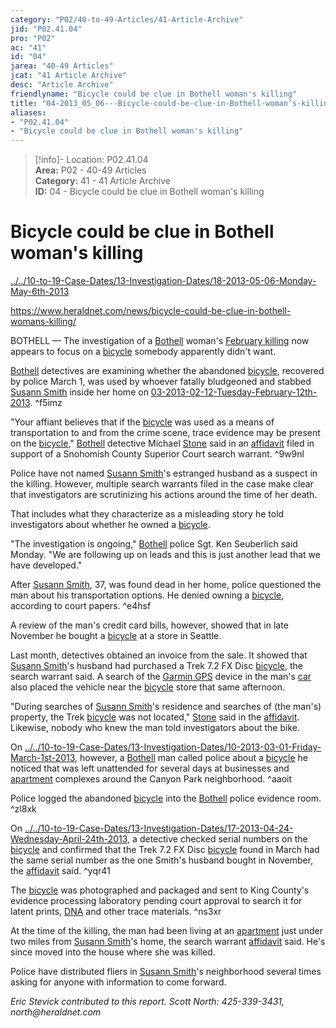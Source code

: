 ```yaml
---  
category: "P02/40-to-49-Articles/41-Article-Archive"  
jid: "P02.41.04"  
pro: "P02"  
ac: "41"  
id: "04"  
jarea: "40-49 Articles"  
jcat: "41 Article Archive"  
desc: "Article Archive"  
friendlyname: "Bicycle could be clue in Bothell woman's killing"  
title: "04-2013_05_06---Bicycle-could-be-clue-in-Bothell-woman’s-killing"  
aliases:   
- "P02.41.04"  
- "Bicycle could be clue in Bothell woman's killing"  
---  
```

>[!info]- Location: P02.41.04  
>**Area:** P02 - 40-49 Articles  
>**Category:** 41 - 41 Article Archive  
>**ID:** 04 - Bicycle could be clue in Bothell woman's killing  
  
# Bicycle could be clue in Bothell woman's killing  
  
  
  
[../../10-to-19-Case-Dates/13-Investigation-Dates/18-2013-05-06-Monday-May-6th-2013](../../10-to-19-Case-Dates/13-Investigation-Dates/18-2013-05-06-Monday-May-6th-2013.md#)  
  
<https://www.heraldnet.com/news/bicycle-could-be-clue-in-bothell-womans-killing/>  
  
BOTHELL — The investigation of a [Bothell](../../50-to-59-Investigation/52-Key-Locations/05-Bothell.md#) woman's [February killing](http://www.heraldnet.com/article/20130430/NEWS01/704309813/0/SEARCH) now appears to focus on a [bicycle](../../60-to-69-Evidence/63-Physical/02-Bicycle.md#) somebody apparently didn't want.  
  
[Bothell](../../50-to-59-Investigation/52-Key-Locations/05-Bothell.md#.md#) detectives are examining whether the abandoned [bicycle](../../60-to-69-Evidence/63-Physical/02-Bicycle.md#.md#), recovered by police March 1, was used by whoever fatally bludgeoned and stabbed [Susann Smith](../../70-to-79-People/71-Victims/02-Susann-Smith.md#) inside her home on [03-2013-02-12-Tuesday-February-12th-2013](../../10-to-19-Case-Dates/12-Crime-Dates/03-2013-02-12-Tuesday-February-12th-2013.md#). ^f5imz  
  
"Your affiant believes that if the [bicycle](../../60-to-69-Evidence/63-Physical/02-Bicycle.md#.md#.md#.md#) was used as a means of transportation to and from the crime scene, trace evidence may be present on the [bicycle](../../60-to-69-Evidence/63-Physical/02-Bicycle.md#.md#.md#)," [Bothell](../../50-to-59-Investigation/52-Key-Locations/05-Bothell.md#.md#.md#) detective Michael [Stone](../../70-to-79-People/76-Experts/03-Steve-Stone.md#) said in an [affidavit](../../20-to-29-Case-Files/21-File-Notes/03-Affidavit.md#) filed in support of a Snohomish County Superior Court search warrant. ^9w9nl  
  
Police have not named [Susann Smith](../../70-to-79-People/71-Victims/02-Susann-Smith.md#.md#)'s estranged husband as a suspect in the killing. However, multiple search warrants filed in the case make clear that investigators are scrutinizing his actions around the time of her death.  
  
That includes what they characterize as a misleading story he told investigators about whether he owned a [bicycle](../../60-to-69-Evidence/63-Physical/02-Bicycle.md#.md#.md#.md#.md#.md#).  
  
"The investigation is ongoing," [Bothell](../../50-to-59-Investigation/52-Key-Locations/05-Bothell.md#.md#.md#.md#) police Sgt. Ken Seuberlich said Monday. "We are following up on leads and this is just another lead that we have developed."  
  
After [Susann Smith](../../70-to-79-People/71-Victims/02-Susann-Smith.md#.md#.md#), 37, was found dead in her home, police questioned the man about his transportation options. He denied owning a [bicycle](../../60-to-69-Evidence/63-Physical/02-Bicycle.md#.md#.md#.md#.md#), according to court papers. ^e4hsf  
  
A review of the man's credit card bills, however, showed that in late November he bought a [bicycle](../../60-to-69-Evidence/63-Physical/02-Bicycle.md#.md#.md#.md#.md#.md#.md#.md#.md#.md#) at a store in Seattle.  
  
Last month, detectives obtained an invoice from the sale. It showed that [Susann Smith](../../70-to-79-People/71-Victims/02-Susann-Smith.md#.md#.md#.md#)'s husband had purchased a Trek 7.2 FX Disc [bicycle](../../60-to-69-Evidence/63-Physical/02-Bicycle.md#.md#.md#.md#.md#.md#.md#.md#.md#.md#.md#.md#), the search warrant said. A search of the [Garmin GPS](../../60-to-69-Evidence/61-Digital/03-Garmin-GPS.md#) device in the man's [car](../../60-to-69-Evidence/63-Physical/05-Car.md#) also placed the vehicle near the [bicycle](../../60-to-69-Evidence/63-Physical/02-Bicycle.md#.md#.md#.md#.md#.md#.md#) store that same afternoon.  
  
"During searches of [Susann Smith](../../70-to-79-People/71-Victims/02-Susann-Smith.md#.md#.md#.md#.md#)'s residence and searches of (the man's) property, the Trek [bicycle](../../60-to-69-Evidence/63-Physical/02-Bicycle.md#.md#.md#.md#.md#.md#.md#.md#) was not located," [Stone](../../70-to-79-People/76-Experts/03-Steve-Stone.md#.md#) said in the [affidavit](../../20-to-29-Case-Files/21-File-Notes/03-Affidavit.md#.md#). Likewise, nobody who knew the man told investigators about the bike.  
  
On [../../10-to-19-Case-Dates/13-Investigation-Dates/10-2013-03-01-Friday-March-1st-2013](../../10-to-19-Case-Dates/13-Investigation-Dates/10-2013-03-01-Friday-March-1st-2013.md#), however, a [Bothell](../../50-to-59-Investigation/52-Key-Locations/05-Bothell.md#.md#.md#.md#.md#) man called police about a [bicycle](../../60-to-69-Evidence/63-Physical/02-Bicycle.md#.md#.md#.md#.md#.md#.md#.md#.md#) he noticed that was left unattended for several days at businesses and [apartment](../../50-to-59-Investigation/52-Key-Locations/06-Apartment.md#) complexes around the Canyon Park neighborhood. ^aaoit  
  
Police logged the abandoned [bicycle](../../60-to-69-Evidence/63-Physical/02-Bicycle.md#) into the [Bothell](../../50-to-59-Investigation/52-Key-Locations/05-Bothell.md#.md#.md#.md#.md#.md#) police evidence room. ^zl8xk  
  
On [../../10-to-19-Case-Dates/13-Investigation-Dates/17-2013-04-24-Wednesday-April-24th-2013](../../10-to-19-Case-Dates/13-Investigation-Dates/17-2013-04-24-Wednesday-April-24th-2013.md#), a detective checked serial numbers on the [bicycle](../../60-to-69-Evidence/63-Physical/02-Bicycle.md#.md#) and confirmed that the Trek 7.2 FX Disc [bicycle](../../60-to-69-Evidence/63-Physical/02-Bicycle.md#.md#.md#.md#.md#.md#.md#.md#.md#.md#.md#) found in March had the same serial number as the one Smith's husband bought in November, the [affidavit](../../20-to-29-Case-Files/21-File-Notes/03-Affidavit.md#.md#.md#) said. ^yqr41  
  
The [bicycle](../../60-to-69-Evidence/63-Physical/02-Bicycle.md#.md#.md#) was photographed and packaged and sent to King County's evidence processing laboratory pending court approval to search it for latent prints, [DNA](../../60-to-69-Evidence/62-Forensic/05-DNA.md#) and other trace materials. ^ns3xr  
  
At the time of the killing, the man had been living at an [apartment](../../50-to-59-Investigation/52-Key-Locations/06-Apartment.md#.md#) just under two miles from [Susann Smith](../../70-to-79-People/71-Victims/02-Susann-Smith.md#.md#.md#.md#.md#.md#)'s home, the search warrant [affidavit](../../20-to-29-Case-Files/21-File-Notes/03-Affidavit.md#.md#.md#.md#) said. He's since moved into the house where she was killed.  
  
Police have distributed fliers in [Susann Smith](../../70-to-79-People/71-Victims/02-Susann-Smith.md#.md#.md#.md#.md#.md#.md#)'s neighborhood several times asking for anyone with information to come forward.  
  
_Eric Stevick contributed to this report. Scott North: 425-339-3431, north@heraldnet.com_  
